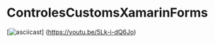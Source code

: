 # ControlesCustomsXamarinForms
[![asciicast](https://youtu.be/5Lk-i-dQ6Jo)] (https://youtu.be/5Lk-i-dQ6Jo)
